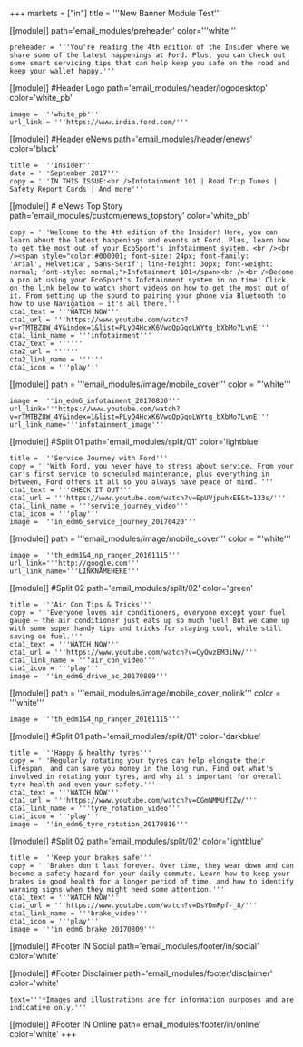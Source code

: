 +++
markets = ["in"]
title = '''New Banner Module Test'''

[[module]]
path='email_modules/preheader'
color='''white'''

	preheader = '''You're reading the 4th edition of the Insider where we share some of the latest happenings at Ford. Plus, you can check out some smart servicing tips that can help keep you safe on the road and keep your wallet happy.'''

[[module]] #Header Logo
path='email_modules/header/logodesktop'
color='white_pb'

	image = '''white_pb'''
	url_link = '''https://www.india.ford.com/'''

[[module]] #Header eNews
path='email_modules/header/enews'
color='black'

	title = '''Insider'''
	date = '''September 2017'''
	copy = '''IN THIS ISSUE:<br />Infotainment 101 | Road Trip Tunes | Safety Report Cards | And more'''

[[module]] # eNews Top Story
path='email_modules/custom/enews_topstory'
color='white_pb'

	copy = '''Welcome to the 4th edition of the Insider! Here, you can learn about the latest happenings and events at Ford. Plus, learn how to get the most out of your EcoSport's infotainment system. <br /><br /><span style="color:#000001; font-size: 24px; font-family: 'Arial','Helvetica','Sans-Serif'; line-height: 30px; font-weight: normal; font-style: normal;">Infotainment 101</span><br /><br />Become a pro at using your EcoSport's Infotainment system in no time! Click on the link below to watch short videos on how to get the most out of it. From setting up the sound to pairing your phone via Bluetooth to how to use Navigation – it's all there.'''
	cta1_text = '''WATCH NOW'''
	cta1_url = '''https://www.youtube.com/watch?v=rTMTBZ8W_4Y&index=1&list=PLyO4HcxK6VwoQpGqoLWYtg_bXbMo7LvnE'''
	cta1_link_name = '''infotainment'''
	cta2_text = ''''''
	cta2_url = ''''''
	cta2_link_name = ''''''
	cta1_icon = '''play'''

[[module]]
path = '''email_modules/image/mobile_cover'''
color = '''white'''

	image = '''in_edm6_infotaiment_20170830'''
	url_link='''https://www.youtube.com/watch?v=rTMTBZ8W_4Y&index=1&list=PLyO4HcxK6VwoQpGqoLWYtg_bXbMo7LvnE'''
	url_link_name='''infotainment_image'''

[[module]] #Split 01
path='email_modules/split/01'
color='lightblue'

	title = '''Service Journey with Ford'''
	copy = '''With Ford, you never have to stress about service. From your car's first service to scheduled maintenance, plus everything in between, Ford offers it all so you always have peace of mind. '''
	cta1_text = '''CHECK IT OUT'''
	cta1_url = '''https://www.youtube.com/watch?v=EpUVjpuhxEE&t=133s/'''
	cta1_link_name = '''service_journey_video'''
	cta1_icon = '''play'''
	image = '''in_edm6_service_journey_20170420'''

[[module]]
path = '''email_modules/image/mobile_cover'''
color = '''white'''

	image = '''th_edm1&4_np_ranger_20161115'''
	url_link='''http://google.com'''
	url_link_name='''LINKNAMEHERE'''

[[module]] #Split 02
path='email_modules/split/02'
color='green'

	title = '''Air Con Tips & Tricks'''
	copy = '''Everyone loves air conditioners, everyone except your fuel gauge – the air conditioner just eats up so much fuel! But we came up with some super handy tips and tricks for staying cool, while still saving on fuel.'''
	cta1_text = '''WATCH NOW'''
	cta1_url = '''https://www.youtube.com/watch?v=CyOwzEM3iNw/'''
	cta1_link_name = '''air_con_video'''
	cta1_icon = '''play'''
	image = '''in_edm6_drive_ac_20170809'''

[[module]]
path = '''email_modules/image/mobile_cover_nolink'''
color = '''white'''

	image = '''th_edm1&4_np_ranger_20161115'''

[[module]] #Split 01
path='email_modules/split/01'
color='darkblue'

	title = '''Happy & healthy tyres'''
	copy = '''Regularly rotating your tyres can help elongate their lifespan, and can save you money in the long run. Find out what's involved in rotating your tyres, and why it's important for overall tyre health and even your safety.'''
	cta1_text = '''WATCH NOW'''
	cta1_url = '''https://www.youtube.com/watch?v=CGmNMMUfIZw/'''
	cta1_link_name = '''tyre_rotation_video'''
	cta1_icon = '''play'''
	image = '''in_edm6_tyre_rotation_20170816'''

[[module]] #Split 02
path='email_modules/split/02'
color='lightblue'

	title = '''Keep your brakes safe'''
	copy = '''Brakes don't last forever. Over time, they wear down and can become a safety hazard for your daily commute. Learn how to keep your brakes in good health for a longer period of time, and how to identify warning signs when they might need some attention.'''
	cta1_text = '''WATCH NOW'''
	cta1_url = '''https://www.youtube.com/watch?v=DsYDmFpf-_8/'''
	cta1_link_name = '''brake_video'''
	cta1_icon = '''play'''
	image = '''in_edm6_brake_20170809'''

[[module]] #Footer IN Social
path='email_modules/footer/in/social'
color='white'

[[module]] #Footer Disclaimer
path='email_modules/footer/disclaimer'
color='white'

	text='''*Images and illustrations are for information purposes and are indicative only.'''

[[module]] #Footer IN Online
path='email_modules/footer/in/online'
color='white'
+++